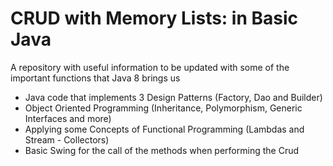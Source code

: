 # CRUD with Memory Lists: in Basic Java

A repository with useful information to be updated with some of the important functions that Java 8 brings us

* Java code that implements 3 Design Patterns (Factory, Dao and Builder)
* Object Oriented Programming (Inheritance, Polymorphism, Generic Interfaces and more)
* Applying some Concepts of Functional Programming (Lambdas and Stream - Collectors)
* Basic Swing for the call of the methods when performing the Crud


